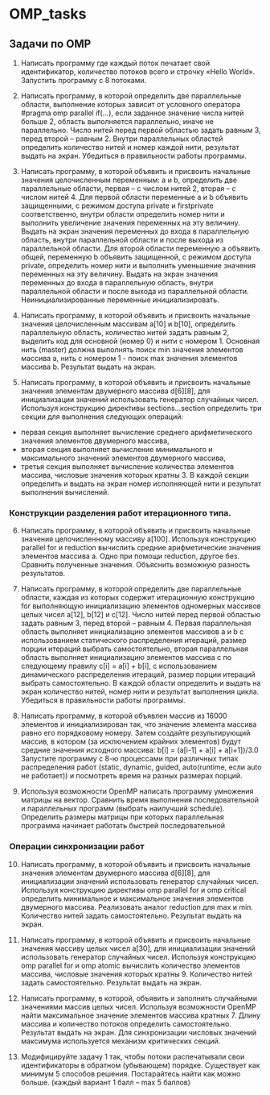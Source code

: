 # OMP_tasks
## Задачи по OMP

1. Написать программу где каждый поток печатает свой идентификатор, количество потоков всего и строчку «Hello World». Запустить программу с 8 потоками.
2. Написать программу, в которой определить две параллельные области, выполнение которых зависит от условного оператора #pragma omp parallel if(…), если заданное значение числа нитей больше 2, область выполняется параллельно, иначе не параллельно. Число нитей перед первой областью задать равным 3, перед второй – равным 2. Внутри параллельных областей определить количество нитей и номер каждой нити, результат выдать на экран. Убедиться в правильности работы программы.

3. Написать программу, в которой объявить и присвоить начальные значения целочисленным переменным: a и b, определить две параллельные области, первая – с числом нитей 2, вторая – с числом нитей 4. Для первой области переменные a и b объявить защищенными, с режимом доступа private и firstprivate соответственно, внутри области определить номер нити и выполнить увеличение значения переменных на эту величину. Выдать на экран значения переменных до входа в параллельную область, внутри параллельной области и после выхода из параллельной области. Для второй области переменную a объявить общей, переменную b объявить защищенной, с режимом доступа private, определить номер нити и выполнить уменьшение значения переменных на эту величину. Выдать на экран значения переменных до входа в параллельную область, внутри параллельной области и после выхода из параллельной области. Неинициализированные переменные инициализировать.

4. Написать программу, в которой объявить и присвоить начальные значения целочисленным массивам a[10] и b[10], определить параллельную область, количество нитей задать равным 2, выделить код для основной (номер 0) и нити с номером 1. Основная нить (master) должна выполнять поиск min значения элементов массива a, нить с номером 1 - поиск max значения элементов массива b. Результат выдать на экран.

5. Написать программу, в которой объявить и присвоить начальные значения элементам двумерного массива d[6][8], для инициализации значений использовать генератор случайных чисел. Используя конструкцию директивы sections…section определить три секции для выполнения следующих операций: 
 - первая секция выполняет вычисление среднего арифметического значения элементов двумерного массива, 
 - вторая секция выполняет вычисление минимального и максимального значений элементов двумерного массива, 
 - третья секция выполняет вычисление количества элементов массива, числовые значения которых кратны 3. 
В каждой секции определить и выдать на экран номер исполняющей нити и результат выполнения вычислений.


### Конструкции разделения работ итерационного типа.

6. Написать программу, в которой объявить и присвоить начальные значения целочисленному массиву a[100]. Используя конструкцию parallel for и reduction вычислить средние арифметические значения элементов массива a. Одно при помощи reduction, другое без. Сравнить полученные значения. Объяснить возможную разность результатов.

7. Написать программу, в которой определить две параллельные области, каждая из которых содержит итерационную конструкцию for выполняющую инициализацию элементов одномерных массивов целых чисел a[12], b[12] и c[12]. Число нитей перед первой областью задать равным 3, перед второй – равным 4. Первая параллельная область выполняет инициализацию элементов массивов a и b с использованием статического распределения итераций, размер порции итераций выбрать самостоятельно, вторая параллельная область выполняет инициализацию элементов массива c по следующему правилу c[i] = a[i] + b[i], с использованием динамического распределения итераций, размер порции итераций выбрать самостоятельно. В каждой области определить и выдать на экран количество нитей, номер нити и результат выполнения цикла. Убедиться в правильности работы программы.

8. Написать программу, в которой объявлен массив из 16000 элементов и инициализирован так, что значение элемента массива равно его порядковому номеру. Затем создайте результирующий массив, в котором (за исключением крайних элементов) будут средние значения исходного массива: 
b[i] = (a[i-1] + a[i] + a[i+1])/3.0 
Запустите программу с 8-ю процессами при различных типах распределения работ (static, dynamic, guided, auto(runtime, если auto не работает)) и посмотреть время на разных размерах порций.

9. Используя возможности OpenMP написать программу умножения матрицы на вектор. Сравнить время выполнения последовательной и параллельных программ (выбрать наилучший schedule). Определить размеры матрицы при которых параллельная программа начинает работать быстрей последовательной


### Операции синхронизации работ

10. Написать программу, в которой объявить и присвоить начальные значения элементам двумерного массива d[6][8], для инициализации значений использовать генератор случайных чисел. Используя конструкцию директивы omp parallel for и omp critical определить минимальное и максимальное значения элементов двумерного массива. Реализовать аналог reduction для max и min. Количество нитей задать самостоятельно. Результат выдать на экран.

11. Написать программу, в которой объявить и присвоить начальные значения массиву целых чисел a[30], для инициализации значений использовать генератор случайных чисел. Используя конструкцию omp parallel for и omp atomic вычислить количество элементов массива, числовые значения которых кратны 9. Количество нитей задать самостоятельно. Результат выдать на экран.

12. Написать программу, в которой, объявить и заполнить случайными значениями массив целых чисел. Используя возможности OpenMP найти максимальное значение элементов массива кратных 7. Длину массива и количество потоков определить самостоятельно. Результат выдать на экран. Для синхронизации числовых значений максимума используется механизм критических секций.

13. Модифицируйте задачу 1 так, чтобы потоки распечатывали свои идентификаторы в обратном (убывающем) порядке. Существует как минимум 5 способов решения. Постарайтесь найти как можно больше. (каждый вариант 1 балл – max 5 баллов)
